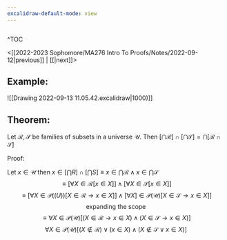 ```yaml
---
excalidraw-default-mode: view
---
```



```toc

```

^TOC

<[[2022-2023 Sophomore/MA276 Intro To Proofs/Notes/2022-09-12|previous]] | [[|next]]>


## Example:
![[Drawing 2022-09-13 11.05.42.excalidraw|1000)]]


## Theorem:

Let $\mathcal{R},\mathcal{S}$ be families of subsets in a universe $\mathcal{U}$. Then $[\bigcap\mathcal{R}] \cap [\bigcap \mathcal{S}] = \bigcap[\mathcal{R}\cap \mathcal{S}]$

Proof:

Let $x \in \mathcal{U}$ then $x\in[\bigcap R]\cap[\bigcap{S}] \equiv x\in \bigcap \mathcal{R} \land x \in \bigcap \mathcal{S}$
$$\equiv [\forall X \in \mathcal{R}[x\in X]]\land[\forall X \in \mathcal{S}[x\in X]]$$
$$\equiv [\forall X \in \mathcal{P}(\mathcal(U))[X \in \mathcal{R} \to x \in X]]\land [\forall X ]\in \mathcal{P}(\mathcal{U})[X\in\mathcal{S}\to x \in X]]$$
$$\text{expanding the scope}$$
$$\equiv \forall X \in \mathcal{P}(\mathcal{U})[(X\in\mathcal{R} \to x \in X)\land(X \in \mathcal{S}\to x \in X)]$$
$$\forall X \in \mathcal{P}(\mathcal{U})[(X \notin \mathcal{R})\lor (x \in X)\land (X \notin \mathcal{S} \lor x \in X)]$$

